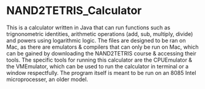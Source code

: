 # NAND2TETRIS_Calculator
This is a calculator written in Java that can run functions such as trignonometric identities, arithmetic operations (add, sub, multiply, divide) and powers using logarithmic logic. The files are designed to be ran on Mac, as there are emulators &amp; compilers that can only be run on Mac, which can be gained by downloading the NAND2TETRIS course & accessing their tools. The specific tools for running this calculator are the CPUEmulator & the VMEmulator, which can be used to run the calculator in terminal or a window respectfully. The program itself is meant to be run on an 8085 Intel microprocesser, an older model.
